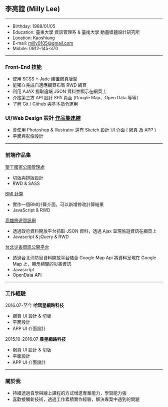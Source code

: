 ## 李亮誼 (Milly Lee)
<hr>

- Birthday: 1988/01/05
- Education: 臺東大學 資訊管理系 & 臺南大學 動畫媒體設計研究所
- Location: Kaoshiung
- E-mail: milly0105@gmail.com
- Mobile: 0912-145-370
<hr>

### Front-End 技能
- 使用 SCSS + Jade 建置網頁版型
- 能獨立完成自適應網頁布局 RWD 網頁
- 利用 AJAX 撈取遠端 JSON 資料並顯示在網頁上
- 介接第三方 API 設計 SPA 頁面 (Google Map、Open Data 等等)
- 了解 Git / Github 與基本指令運用

### UI/Web Design 設計 <a href="https://www.behance.net/Liang-YiLee" target="_blank">作品集連結</a>
- 會使用 Photoshop & Illustrator 還有 Sketch 設計 UI 介面 ( 網頁 及 APP )
- 平面與影像設計
<hr>

### 前端作品集
<a href="http://www.ktnp.gov.tw/" target="_blank">墾丁國家公園管理處</a>
 - 切版與排版設計
 - RWD & SASS 
 
<a href="https://laingyilee.github.io/BMI/" target="_blank">BMI 計算</a>
  - 實作一個BMI計算介面，可以新增修改計算結果    
  - JavaScript & RWD 

<a href="https://laingyilee.github.io/travelinfo/" target="_blank">高雄旅遊資訊網</a>
 - 透過政府資料開放平台抓取 JSON 資料，透過 Ajax 呈現旅遊資訊在網頁上    
 - Javascript & jQuery & RWD 
 
<a href="https://laingyilee.github.io/typhoon/" target="_blank">台北災害資訊公開平台</a>
 - 透過台北消防局資料開放平台結合 Google Map Api 將資料呈現在 Google Map 上，顯示相關的災害資訊
 - Javascript 	
 - OpenData API 	
 <hr>
 
### 工作經驗
2016.07-至今 **哈瑪星網路科技**
- 網頁 UI 設計 & 切版
- 平面設計
- APP UI 介面設計

2015.10-2016.07 **晨星網路科技**
- 網頁 UI 設計 & 切版
- 平面設計
- APP UI 介面設計

<hr>
 
### 關於我
- 持續透過自學與線上課程的方式增進專業能力，學習能力強
- 喜歡接觸新技術，透過工作累積實作經驗，解決專案中遇到的問題

